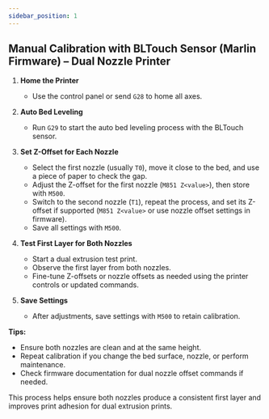 ```yaml
---
sidebar_position: 1
---
```



## Manual Calibration with BLTouch Sensor (Marlin Firmware) – Dual Nozzle Printer

1. **Home the Printer**
   - Use the control panel or send `G28` to home all axes.

2. **Auto Bed Leveling**
   - Run `G29` to start the auto bed leveling process with the BLTouch sensor.

3. **Set Z-Offset for Each Nozzle**
   - Select the first nozzle (usually `T0`), move it close to the bed, and use a piece of paper to check the gap.
   - Adjust the Z-offset for the first nozzle (`M851 Z<value>`), then store with `M500`.
   - Switch to the second nozzle (`T1`), repeat the process, and set its Z-offset if supported (`M851 Z<value>` or use nozzle offset settings in firmware).
   - Save all settings with `M500`.

4. **Test First Layer for Both Nozzles**
   - Start a dual extrusion test print.
   - Observe the first layer from both nozzles.
   - Fine-tune Z-offsets or nozzle offsets as needed using the printer controls or updated commands.

5. **Save Settings**
   - After adjustments, save settings with `M500` to retain calibration.

**Tips:**
- Ensure both nozzles are clean and at the same height.
- Repeat calibration if you change the bed surface, nozzle, or perform maintenance.
- Check firmware documentation for dual nozzle offset commands if needed.

This process helps ensure both nozzles produce a consistent first layer and improves print adhesion for dual extrusion prints.